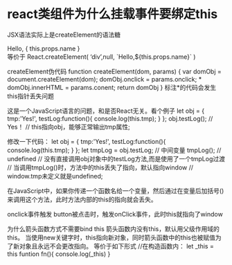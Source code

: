 # react类组件为什么挂载事件要绑定this
JSX语法实际上是createElement的语法糖

<div>Hello, { this.props.name }</div>
等价于
React.createElement( ‘div’,null, `Hello,${this.props.name}` )

createElement伪代码
function createElement(dom, params) {
  var domObj = document.createElement(dom);
  domObj.onclick = params.onclick; *
  domObj.innerHTML = params.conent;
  return domObj
}
标注*的代码会发生this指针丢失问题

这是一个JavaScript语言的问题，和是否React无关。看个例子
let obj = {
    tmp:'Yes!',
    testLog:function(){
        console.log(this.tmp);
    }
};
obj.testLog(); // Yes！
// this指向obj，能够正常输出tmp属性;

修改一下代码：
let obj = {
    tmp:'Yes!',
    testLog:function(){
        console.log(this.tmp);
    }
};
let tmpLog = obj.testLog; // 中间变量
tmpLog(); // undefined
// 没有直接调用obj对象中的testLog方法,而是使用了一个tmpLog过渡
// 当调用tmpLog()时，方法中的this丢失了指向，默认指向window
// window.tmp未定义就是undefined;

在JavaScript中，如果你传递一个函数名给一个变量，然后通过在变量后加括号()来调用这个方法，此时方法内部的this的指向就会丢失。

onclick事件触发
button被点击时，触发onClick事件，此时this就指向了window

为什么箭头函数方式不需要bind this
箭头函数内没有this，默认用父级作用域的this。
当使用new关键字时，this指向新对象，同时箭头函数中的this也被赋值为了新对象且永远不会更改指向。
等价于如下形式
//在构造函数内：
let _this = this
funtion fn(){
    console.log(_this)
}



